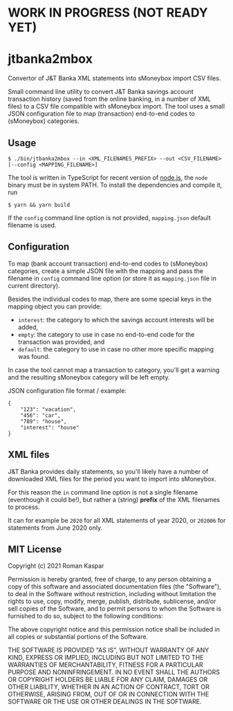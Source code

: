 # WORK IN PROGRESS (NOT READY YET)

# jtbanka2mbox

Convertor of J&amp;T Banka XML statements into sMoneybox import CSV files.

Small command line utility to convert J&amp;T Banka savings account transaction
history (saved from the online banking, in a number of XML files) to a CSV file
compatible with sMoneybox import. The tool uses a small JSON configuration file
to map (transaction) end-to-end codes to (sMoneybox) categories.

## Usage

```
$ ./bin/jtbanka2mbox --in <XML_FILENAMES_PREFIX> --out <CSV_FILENAME> [--config <MAPPING_FILENAME>]
```

The tool is written in TypeScript for recent version of
[node.js](www.nodejs.org), the `node` binary must be in system PATH. To install
the dependencies and compile it, run
```
$ yarn && yarn build
```

If the `config` command line option is not provided, `mapping.json` default
filename is used.

## Configuration

To map (bank account transaction) end-to-end codes to (sMoneybox) categories,
create a simple JSON file with the mapping and pass the filename in `config`
command line option (or store it as `mapping.json` file in current directory).

Besides the individual codes to map, there are some special keys in the mapping
object you can provide:
* `interest`: the category to which the savings account interests will be added,
* `empty`: the category to use in case no end-to-end code for the transaction
was provided, and
* `default`: the category to use in case no other more specific mapping was
found.

In case the tool cannot map a transaction to category, you'll get a warning and
the resulting sMoneybox category will be left empty.

JSON configuration file format / example:
```
{
    "123": "vacation",
    "456": "car",
    "789": "house",
    "interest": "house"
}
```

## XML files

J&amp;T Banka provides daily statements, so you'll likely have a number of
downloaded XML files for the period you want to import into sMoneybox.

For this reason the `in` command line option is not a single filename
(eventhough it could be!), but rather a (string) **prefix** of the XML filenames
to process.

It can for example be `2020` for all XML statements of year 2020, or `202006`
for statements from June 2020 only.

## MIT License

Copyright (c) 2021 Roman Kaspar

Permission is hereby granted, free of charge, to any person obtaining a copy
of this software and associated documentation files (the "Software"), to deal
in the Software without restriction, including without limitation the rights
to use, copy, modify, merge, publish, distribute, sublicense, and/or sell
copies of the Software, and to permit persons to whom the Software is
furnished to do so, subject to the following conditions:

The above copyright notice and this permission notice shall be included in all
copies or substantial portions of the Software.

THE SOFTWARE IS PROVIDED "AS IS", WITHOUT WARRANTY OF ANY KIND, EXPRESS OR
IMPLIED, INCLUDING BUT NOT LIMITED TO THE WARRANTIES OF MERCHANTABILITY,
FITNESS FOR A PARTICULAR PURPOSE AND NONINFRINGEMENT. IN NO EVENT SHALL THE
AUTHORS OR COPYRIGHT HOLDERS BE LIABLE FOR ANY CLAIM, DAMAGES OR OTHER
LIABILITY, WHETHER IN AN ACTION OF CONTRACT, TORT OR OTHERWISE, ARISING FROM,
OUT OF OR IN CONNECTION WITH THE SOFTWARE OR THE USE OR OTHER DEALINGS IN THE
SOFTWARE.
